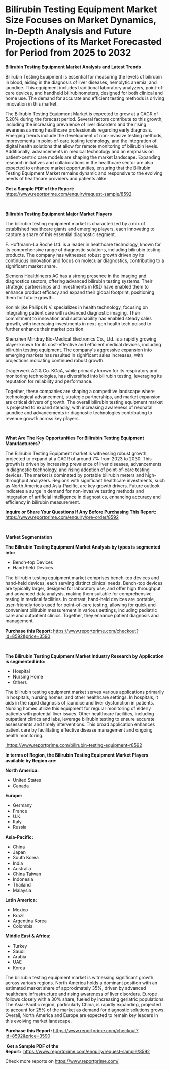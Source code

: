 <p><h1>Bilirubin Testing Equipment Market Size Focuses on Market Dynamics, In-Depth Analysis and Future Projections of its Market Forecasted for Period from 2025 to 2032</h1></p><p><strong>Bilirubin Testing Equipment Market Analysis and Latest Trends</strong></p>
<p><p>Bilirubin Testing Equipment is essential for measuring the levels of bilirubin in blood, aiding in the diagnosis of liver diseases, hemolytic anemia, and jaundice. This equipment includes traditional laboratory analyzers, point-of-care devices, and handheld bilirubinometers, designed for both clinical and home use. The demand for accurate and efficient testing methods is driving innovation in this market.</p><p>The Bilirubin Testing Equipment Market is expected to grow at a CAGR of 5.20% during the forecast period. Several factors contribute to this growth, including the increasing prevalence of liver disorders and the rising awareness among healthcare professionals regarding early diagnosis. Emerging trends include the development of non-invasive testing methods, improvements in point-of-care testing technology, and the integration of digital health solutions that allow for remote monitoring of bilirubin levels. Additionally, advancements in medical technology and an emphasis on patient-centric care models are shaping the market landscape. Expanding research initiatives and collaborations in the healthcare sector are also expected to enhance market opportunities, ensuring that the Bilirubin Testing Equipment Market remains dynamic and responsive to the evolving needs of healthcare providers and patients alike.</p></p>
<p><strong>Get a Sample PDF of the Report:&nbsp;</strong> <a href="https://www.reportprime.com/enquiry/request-sample/8592?utm_campaign=3458&utm_medium=2&utm_source=Github&utm_content=ia&utm_term=20032025&utm_id=bilirubin-testing-equipment">https://www.reportprime.com/enquiry/request-sample/8592</a></p>
<p>&nbsp;</p>
<p><strong>Bilirubin Testing Equipment Major Market Players</strong></p>
<p><p>The bilirubin testing equipment market is characterized by a mix of established healthcare giants and emerging players, each innovating to capture a share of this essential diagnostic segment. </p><p>F. Hoffmann-La Roche Ltd. is a leader in healthcare technology, known for its comprehensive range of diagnostic solutions, including bilirubin testing products. The company has witnessed robust growth driven by its continuous innovation and focus on molecular diagnostics, contributing to a significant market share.</p><p>Siemens Healthineers AG has a strong presence in the imaging and diagnostics sectors, offering advanced bilirubin testing systems. Their strategic partnerships and investments in R&D have enabled them to enhance product efficacy and expand their global footprint, positioning them for future growth.</p><p>Koninklijke Philips N.V. specializes in health technology, focusing on integrating patient care with advanced diagnostic imaging. Their commitment to innovation and sustainability has enabled steady sales growth, with increasing investments in next-gen health tech poised to further enhance their market position.</p><p>Shenzhen Mindray Bio-Medical Electronics Co., Ltd. is a rapidly growing player known for its cost-effective and efficient medical devices, including bilirubin testing equipment. The company's aggressive expansion into emerging markets has resulted in significant sales increases, with projections indicating continued robust growth.</p><p>Drägerwerk AG & Co. KGaA, while primarily known for its respiratory and monitoring technologies, has diversified into bilirubin testing, leveraging its reputation for reliability and performance.</p><p>Together, these companies are shaping a competitive landscape where technological advancement, strategic partnerships, and market expansion are critical drivers of growth. The overall bilirubin testing equipment market is projected to expand steadily, with increasing awareness of neonatal jaundice and advancements in diagnostic technologies contributing to revenue growth across key players.</p></p>
<p>&nbsp;</p>
<p><strong>What Are The Key Opportunities For Bilirubin Testing Equipment Manufacturers?</strong></p>
<p><p>The Bilirubin Testing Equipment market is witnessing robust growth, projected to expand at a CAGR of around 7% from 2023 to 2030. This growth is driven by increasing prevalence of liver diseases, advancements in diagnostic technology, and rising adoption of point-of-care testing devices. The market is dominated by portable bilirubin meters and high-throughput analyzers. Regions with significant healthcare investments, such as North America and Asia-Pacific, are key growth drivers. Future outlook indicates a surge in demand for non-invasive testing methods and integration of artificial intelligence in diagnostics, enhancing accuracy and efficiency in bilirubin measurement.</p></p>
<p><strong>Inquire or Share Your Questions If Any Before Purchasing This Report:</strong> <a href="https://www.reportprime.com/enquiry/pre-order/8592?utm_campaign=3458&utm_medium=2&utm_source=Github&utm_content=ia&utm_term=20032025&utm_id=bilirubin-testing-equipment">https://www.reportprime.com/enquiry/pre-order/8592</a></p>
<p>&nbsp;</p>
<p><strong>Market Segmentation</strong></p>
<p><strong>The Bilirubin Testing Equipment Market Analysis by types is segmented into:</strong></p>
<p><ul><li>Bench-top Devices</li><li>Hand-held Devices</li></ul></p>
<p><p>The bilirubin testing equipment market comprises bench-top devices and hand-held devices, each serving distinct clinical needs. Bench-top devices are typically larger, designed for laboratory use, and offer high throughput and advanced data analysis, making them suitable for comprehensive testing in medical facilities. In contrast, hand-held devices are portable, user-friendly tools used for point-of-care testing, allowing for quick and convenient bilirubin measurement in various settings, including pediatric care and outpatient clinics. Together, they enhance patient diagnosis and management.</p></p>
<p><strong>Purchase this Report:&nbsp;</strong><a href="https://www.reportprime.com/checkout?id=8592&price=3590&utm_campaign=3458&utm_medium=2&utm_source=Github&utm_content=ia&utm_term=20032025&utm_id=bilirubin-testing-equipment">https://www.reportprime.com/checkout?id=8592&price=3590</a></p>
<p>&nbsp;</p>
<p><strong>The Bilirubin Testing Equipment Market Industry Research by Application is segmented into:</strong></p>
<p><ul><li>Hospital</li><li>Nursing Home</li><li>Others</li></ul></p>
<p><p>The bilirubin testing equipment market serves various applications primarily in hospitals, nursing homes, and other healthcare settings. In hospitals, it aids in the rapid diagnosis of jaundice and liver dysfunction in patients. Nursing homes utilize this equipment for regular monitoring of elderly patients with potential liver issues. Other healthcare facilities, including outpatient clinics and labs, leverage bilirubin testing to ensure accurate assessments and timely interventions. This broad application enhances patient care by facilitating effective disease management and ongoing health monitoring.</p></p>
<p><a href="https://www.reportprime.com/bilirubin-testing-equipment-r8592?utm_campaign=3458&utm_medium=2&utm_source=Github&utm_content=ia&utm_term=20032025&utm_id=bilirubin-testing-equipment">&nbsp;https://www.reportprime.com/bilirubin-testing-equipment-r8592</a></p>
<p><strong>In terms of Region, the Bilirubin Testing Equipment Market Players available by Region are:</strong></p>
<p>
    <p> <strong> North America: </strong>
        <ul>
            <li>United States</li>
            <li>Canada</li>
        </ul>
        </p> 
    <p> <strong> Europe: </strong>
        <ul>
            <li>Germany</li>
            <li>France</li>
            <li>U.K.</li>
            <li>Italy</li>
            <li>Russia</li>
        </ul>
        </p> 
    <p> <strong> Asia-Pacific: </strong>
        <ul>
            <li>China</li>
            <li>Japan</li>
            <li>South Korea</li>
            <li>India</li>
            <li>Australia</li>
            <li>China Taiwan</li>
            <li>Indonesia</li>
            <li>Thailand</li>
            <li>Malaysia</li>
        </ul>
        </p> 
    <p> <strong> Latin America: </strong>
        <ul>
            <li>Mexico</li>
            <li>Brazil</li>
            <li>Argentina Korea</li>
            <li>Colombia</li>
        </ul>
        </p> 
    <p> <strong> Middle East & Africa: </strong>
        <ul>
            <li>Turkey</li>
            <li>Saudi</li>
            <li>Arabia</li>
            <li>UAE</li>
            <li>Korea</li>
        </ul>
    </p>
    </p>
<p><p>The bilirubin testing equipment market is witnessing significant growth across various regions. North America holds a dominant position with an estimated market share of approximately 35%, driven by advanced healthcare infrastructure and rising awareness of liver disorders. Europe follows closely with a 30% share, fueled by increasing geriatric populations. The Asia-Pacific region, particularly China, is rapidly expanding, projected to account for 25% of the market as demand for diagnostic solutions grows. Overall, North America and Europe are expected to remain key leaders in this evolving market landscape.</p></p>
<p><strong>Purchase this Report: </strong><a href="https://www.reportprime.com/checkout?id=8592&price=3590&utm_campaign=3458&utm_medium=2&utm_source=Github&utm_content=ia&utm_term=20032025&utm_id=bilirubin-testing-equipment">https://www.reportprime.com/checkout?id=8592&price=3590</a></p>
<p>&nbsp;<strong>Get a Sample PDF of the Report:&nbsp;&nbsp;</strong><a href="https://www.reportprime.com/enquiry/request-sample/8592?utm_campaign=3458&utm_medium=2&utm_source=Github&utm_content=ia&utm_term=20032025&utm_id=bilirubin-testing-equipment">https://www.reportprime.com/enquiry/request-sample/8592</a></p>
<p><strong></strong></p>
<p>Check more reports on <a href="https://www.reportprime.com/?utm_campaign=3458&utm_medium=2&utm_source=Github&utm_content=ia&utm_term=20032025&utm_id=bilirubin-testing-equipment">https://www.reportprime.com/</a></p>